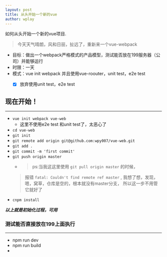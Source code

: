 ```yaml
---
layout: post
title: 从头开始一个新的vue
author: wplay
---
```


如何从头开始一个新的vue项目. 
<!-- wplay -->

> 今天天气晴朗，风和日丽，扯远了，重新来一个vue-webpack

- 目标：做出一个webpack严格模式的产品模型，测试能否放在199服务器（公司）并能够运行
- 时限：一天
- 模式：vue init webpack  并且使用vue-roouter，unit test，e2e test
	- [x] 放弃使用unit test，e2e test


## 现在开始！ 
-----

- `vue init webpack vue-web`
	- 这里不使用e2e test 和unit test了，太恶心了
- `cd vue-web`
- `git init`
- `git remote add origin git@github.com:wpy007/vue-web.git`
- `git add .`
- `git commit -m 'first commit'`
- `git push origin master`
	- > ps:当我这这里使用 `git pull origin master` 的时候，
	> 报错 `fatal: Couldn't find remote ref master` , 
	> 我想了想，发现，嗯，窝草，仓库是空的，根本就没有master分支，
	> 所以这一步不用管它就好了
- `cnpm install`

***以上就是初始化过程，可用***

### 测试能否直接放在199上面执行
-------

- npm run dev
- npm run build
- 




